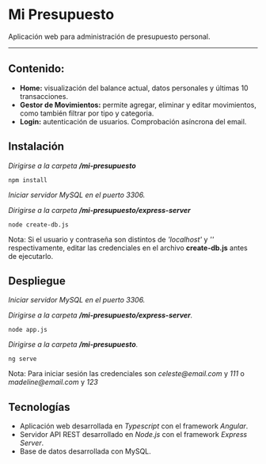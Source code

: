 # Mi Presupuesto
Aplicación web para administración de presupuesto personal.

---

## Contenido:
- **Home:** visualización del balance actual, datos personales y últimas 10 transacciones.
- **Gestor de Movimientos:** permite agregar, eliminar y editar movimientos, como también filtrar por tipo y categoria.
- **Login:** autenticación de usuarios. Comprobación asíncrona del email.

## Instalación
_Dirigirse a la carpeta **/mi-presupuesto**_
```
npm install
```
_Iniciar servidor MySQL en el puerto 3306._

_Dirigirse a la carpeta **/mi-presupuesto/express-server**_
```
node create-db.js
```
Nota: Si el usuario y contraseña son distintos de _'localhost'_ y _''_ respectivamente, editar las credenciales en el archivo **create-db.js** antes de ejecutarlo.

## Despliegue
_Iniciar servidor MySQL en el puerto 3306._

_Dirigirse a la carpeta **/mi-presupuesto/express-server**._
```
node app.js
```
_Dirigirse a la carpeta **/mi-presupuesto**._
```
ng serve
```
Nota: Para iniciar sesión las credenciales son _celeste@email.com_ y _111_ o _madeline@email.com_ y _123_

## Tecnologías
- Aplicación web desarrollada en *Typescript* con el framework *Angular*.
- Servidor API REST desarrollado en *Node.js* con el framework *Express Server*.
- Base de datos desarrollada con MySQL.

